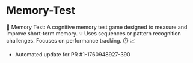 # Memory-Test
🧠 Memory Test: A cognitive memory test game designed to measure and improve short-term memory. 💡 Uses sequences or pattern recognition challenges. Focuses on performance tracking. ⏱️ 📈


- Automated update for PR #1-1760948927-390